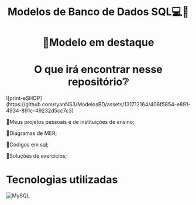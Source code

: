 <h1 align="center">Modelos de Banco de Dados SQL💻🐬<h1>
<h1 align="center">📌Modelo em destaque</h1>

<h1 align="center">O que irá encontrar nesse repositório❔</h1>
![print-eSHOP](https://github.com/ryanNS3/ModelosBD/assets/131712164/406f5854-e891-4934-891c-49232d5cc7c3)

🌊Meus projetos pessoais e de instituições de ensino;

🌊Diagramas de MER;

🌊Códigos em sql;

🌊Soluções de exercícios;


<h1>Tecnologias utilizadas</h1>

![MySQL](https://img.shields.io/badge/mysql-%2300f.svg?style=for-the-badge&logo=mysql&logoColor=white)
